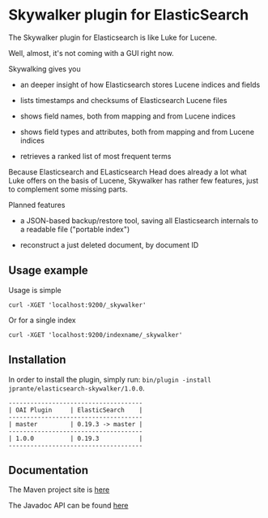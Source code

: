 Skywalker plugin for ElasticSearch
===================================

The Skywalker plugin for Elasticsearch is like Luke for Lucene.

Well, almost, it's not coming with a GUI right now.

Skywalking gives you

- an deeper insight of how Elasticsearch stores Lucene indices and fields

- lists timestamps and checksums of Elasticsearch Lucene files

- shows field names, both from mapping and from Lucene indices

- shows field types and attributes, both from mapping and from Lucene indices

- retrieves a ranked list of most frequent terms

Because Elasticsearch and ELasticsearch Head does already a lot what Luke offers on the basis of Lucene, Skywalker has rather few features, just to complement some missing parts.

Planned features

- a JSON-based backup/restore tool, saving all Elasticsearch internals to a readable file ("portable index")

- reconstruct a just deleted document, by document ID

Usage example
-------------

Usage is simple

	curl -XGET 'localhost:9200/_skywalker'

Or for a single index 

	curl -XGET 'localhost:9200/indexname/_skywalker'


Installation
------------

In order to install the plugin, simply run: `bin/plugin -install jprante/elasticsearch-skywalker/1.0.0`.

    -------------------------------------
    | OAI Plugin     | ElasticSearch    |
    -------------------------------------
    | master         | 0.19.3 -> master |
    -------------------------------------
    | 1.0.0          | 0.19.3           |
    -------------------------------------


Documentation
-------------

The Maven project site is [here](http://jprante.github.com/elasticsearch-skywalker)

The Javadoc API can be found [here](http://jprante.github.com/elasticsearch-skywalker/apidocs/index.html)

